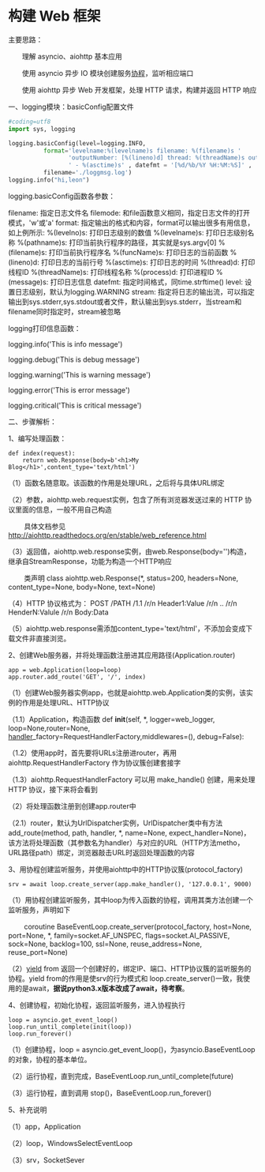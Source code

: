 # 构建 Web 框架

主要思路：

　　理解 asyncio、aiohttp 基本应用

　　使用 asyncio 异步 IO 模块创建服务[协程](https://so.csdn.net/so/search?q=协程)，监听相应端口

　　使用 aiohttp 异步 Web 开发框架，处理 HTTP 请求，构建并返回 HTTP 响应

一、logging模块：basicConfig配置文件

```python
#coding=utf8
import sys, logging

logging.basicConfig(level=logging.INFO, 
          format='levelname:%(levelname)s filename: %(filename)s '
                 'outputNumber: [%(lineno)d] thread: %(threadName)s output msg: %(message)s'
                 ' - %(asctime)s' , datefmt = '[%d/%b/%Y %H:%M:%S]' ,
          filename='./loggmsg.log')
logging.info("hi,leon")
```

logging.basicConfig函数各参数：

filename: 指定日志文件名
filemode: 和file函数意义相同，指定日志文件的打开模式，'w'或'a'
format: 指定输出的格式和内容，format可以输出很多有用信息，如上例所示:
 %(levelno)s: 打印日志级别的数值
 %(levelname)s: 打印日志级别名称
 %(pathname)s: 打印当前执行程序的路径，其实就是sys.argv[0]
 %(filename)s: 打印当前执行程序名
 %(funcName)s: 打印日志的当前函数
 %(lineno)d: 打印日志的当前行号
 %(asctime)s: 打印日志的时间
 %(thread)d: 打印线程ID
 %(threadName)s: 打印线程名称
 %(process)d: 打印进程ID
 %(message)s: 打印日志信息
datefmt: 指定时间格式，同time.strftime()
level: 设置日志级别，默认为logging.WARNING
stream: 指定将日志的输出流，可以指定输出到sys.stderr,sys.stdout或者文件，默认输出到sys.stderr，当stream和filename同时指定时，stream被忽略

logging打印信息函数：

logging.info('This is info message')

logging.debug('This is debug message')

logging.warning('This is warning message')

logging.error('This is error message')

logging.critical('This is critical message')

二、步骤解析：

1、编写处理函数：

```
def index(request):
    return web.Response(body=b'<h1>My Blog</h1>',content_type='text/html')
```

（1）函数名随意取。该函数的作用是处理URL，之后将与具体URL绑定

（2）参数，aiohttp.web.request实例，包含了所有浏览器发送过来的 HTTP 协议里面的信息，一般不用自己构造

　　  具体文档参见 http://aiohttp.readthedocs.org/en/stable/web_reference.html

（3）返回值，aiohttp.web.response实例，由web.Response(body='')构造，继承自StreamResponse，功能为构造一个HTTP响应

　　  类声明 class aiohttp.web.Response(*, status=200, headers=None, content_type=None, body=None, text=None)

（4）HTTP 协议格式为： POST /PATH /1.1 /r/n Header1:Value  /r/n .. /r/n HenderN:Valule /r/n Body:Data

（5）aiohttp.web.response需添加content_type='text/html'，不添加会变成下载文件非直接浏览。

2、创建Web服务器，并将处理函数注册进其应用路径(Application.router)

```
app = web.Application(loop=loop)
app.router.add_route('GET', '/', index)
```

（1）创建Web服务器实例app，也就是aiohttp.web.Application类的实例，该实例的作用是处理URL、HTTP协议

（1.1）Application，构造函数 def __init__(self, *, logger=web_logger, loop=None,router=None, [handler](https://so.csdn.net/so/search?q=handler)_factory=RequestHandlerFactory,middlewares=(), debug=False):

（1.2）使用app时，首先要将URLs注册进router，再用aiohttp.RequestHandlerFactory 作为协议簇创建套接字 

（1.3）aiohttp.RequestHandlerFactory 可以用 make_handle() 创建，用来处理 HTTP 协议，接下来将会看到

（2）将处理函数注册到创建app.router中

（2.1）router，默认为UrlDispatcher实例，UrlDispatcher类中有方法add_route(method, path, handler, *, name=None, expect_handler=None)，该方法将处理函数（其参数名为handler）与对应的URL（HTTP方法metho，URL路径path）绑定，浏览器敲击URL时返回处理函数的内容

3、用协程创建监听服务，并使用aiohttp中的HTTP协议簇(protocol_factory)

```
srv = await loop.create_server(app.make_handler(), '127.0.0.1', 9000)
```

（1）用协程创建监听服务，其中loop为传入函数的协程，调用其类方法创建一个监听服务，声明如下

　　 coroutine BaseEventLoop.create_server(protocol_factory, host=None, port=None, *, family=socket.AF_UNSPEC, flags=socket.AI_PASSIVE, sock=None, backlog=100, ssl=None, reuse_address=None, reuse_port=None)

（2）[yield](https://so.csdn.net/so/search?q=yield) from 返回一个创建好的，绑定IP、端口、HTTP协议簇的监听服务的协程。yield from的作用是使srv的行为模式和 loop.create_server()一致，我使用的是await，**据说python3.x版本改成了await，待考察**。

4、创建协程，初始化协程，返回监听服务，进入协程执行

```
loop = asyncio.get_event_loop()
loop.run_until_complete(init(loop))
loop.run_forever()
```

（1）创建协程，loop = asyncio.get_event_loop()，为asyncio.BaseEventLoop的对象，协程的基本单位。

（2）运行协程，直到完成，BaseEventLoop.run_until_complete(future)

（3）运行协程，直到调用 stop()，BaseEventLoop.run_forever()

5、补充说明

（1）app，Application

（2）loop，WindowsSelectEventLoop

（3）srv，SocketSever

